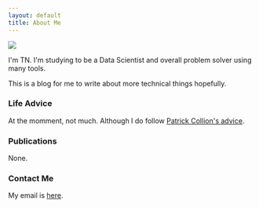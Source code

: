 ```yaml
---
layout: default
title: About Me
---
```


<img class="profile-picture" src="{{site.baseurl}}/{{site.profile-picture}}">

I'm TN. 
I'm studying to be a Data Scientist and overall problem solver using many tools.

This is a blog for me to write about more technical things hopefully.

### Life Advice
At the momment, not much.
Although I do follow [Patrick Collion's advice](https://patrickcollison.com/advice).

### Publications
None.

### Contact Me
My email is [here](pltnhi11@gmail.com).
